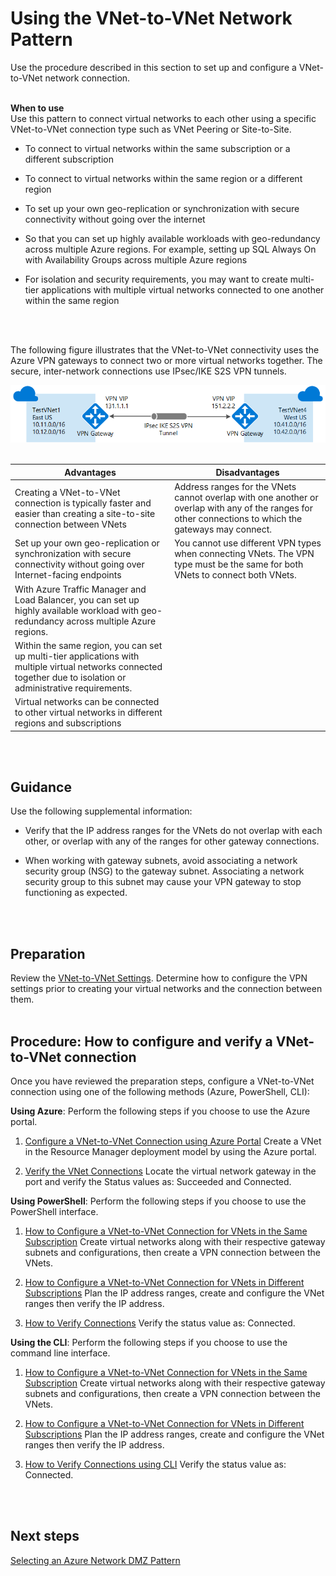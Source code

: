 # Using the VNet-to-VNet Network Pattern
Use the procedure described in this section to set up and configure a VNet-to-VNet network connection.
<br />
<br />

**When to use**  
Use this pattern to connect virtual networks to each other using a specific VNet-to-VNet connection type such as VNet Peering or Site-to-Site.
- To connect to virtual networks within the same subscription or a different subscription
	
- To connect to virtual networks within the same region or a different region
- To set up your own geo-replication or synchronization with secure connectivity without going over the internet
- So that you can set up highly available workloads with geo-redundancy across multiple Azure regions. For example, setting up SQL Always On with Availability Groups across multiple Azure regions
- For isolation and security requirements, you may want to create multi-tier applications with multiple virtual networks connected to one another within the same region
<br />
<br />

The following figure illustrates that the VNet-to-VNet connectivity uses the Azure VPN gateways to connect two or more virtual networks together. The secure, inter-network connections use IPsec/IKE S2S VPN tunnels.

![VnettoVnet](https://github.com/alvarovitta/Azure-Networking/blob/master/images/vnettovnet.png)
<br />
<br />

|**Advantages** | **Disadvantages** |  
| -------------| -------------| 
| Creating a VNet-to-VNet connection is typically faster and easier than creating a site-to-site connection between VNets |Address ranges for the VNets cannot overlap with one another or overlap with any of the ranges for other connections to which the gateways may connect.|
| Set up your own geo-replication or synchronization with secure connectivity without going over Internet-facing endpoints  | You cannot use different VPN types when connecting VNets. The VPN type must be the same for both VNets to connect both VNets. |
| With Azure Traffic Manager and Load Balancer, you can set up highly available workload with geo-redundancy across multiple Azure regions.   | |
| Within the same region, you can set up multi-tier applications with multiple virtual networks connected together due to isolation or administrative requirements.   ||
| Virtual networks can be connected to other virtual networks in different regions and subscriptions   |  |
<br />
<br />

## Guidance
Use the following supplemental information:
- Verify that the IP address ranges for the VNets do not overlap with each other, or overlap with any of the ranges for other gateway connections.

- When working with gateway subnets, avoid associating a network security group (NSG) to the gateway subnet. Associating a network security group to this subnet may cause your VPN gateway to stop functioning as expected. 
<br />
<br />

## Preparation
Review the [VNet-to-VNet Settings](https://docs.microsoft.com/en-us/azure/vpn-gateway/vpn-gateway-howto-vnet-vnet-resource-manager-portal#values). Determine how to configure the VPN settings prior to creating your virtual networks and the connection between them.
<br />
<br />

## Procedure:  How to configure and verify a VNet-to-VNet connection
Once you have reviewed the preparation steps, configure a VNet-to-VNet connection using one of the following methods (Azure, PowerShell, CLI):

**Using Azure**:
Perform the following steps if you choose to use the Azure portal.

1. [Configure a VNet-to-VNet Connection using Azure Portal](https://docs.microsoft.com/en-us/azure/vpn-gateway/vpn-gateway-howto-vnet-vnet-resource-manager-portal#CreatVNet) 
   Create a VNet in the Resource Manager deployment model by using the Azure portal.
	
2. [Verify the VNet Connections](https://docs.microsoft.com/en-us/azure/vpn-gateway/vpn-gateway-howto-vnet-vnet-resource-manager-portal#VerifyConnection)
   Locate the virtual network gateway in the port and verify the Status values as: Succeeded and Connected. 


**Using PowerShell**:
Perform the following steps if you choose to use the PowerShell interface.

1. [How to Configure a VNet-to-VNet Connection for VNets in the Same Subscription](https://docs.microsoft.com/en-us/azure/vpn-gateway/vpn-gateway-vnet-vnet-rm-ps#samesub) 
   Create virtual networks along with their respective gateway subnets and configurations, then create a VPN connection between the        VNets.

2. [How to Configure a VNet-to-VNet Connection for VNets in Different Subscriptions](https://docs.microsoft.com/en-us/azure/vpn-gateway/vpn-gateway-vnet-vnet-rm-ps#difsub) 
   Plan the IP address ranges, create and configure the VNet  ranges then verify the IP address.
	
3. [How to Verify Connections](https://docs.microsoft.com/en-us/azure/vpn-gateway/vpn-gateway-vnet-vnet-rm-ps#verify)
   Verify the status value as: Connected. 
	

**Using the CLI**:
Perform the following steps if you choose to use the command line interface.

1. [How to Configure a VNet-to-VNet Connection for VNets in the Same Subscription](https://docs.microsoft.com/en-us/azure/vpn-gateway/vpn-gateway-howto-vnet-vnet-cli#samesub) 
   Create virtual networks along with their respective gateway subnets and configurations, then create a VPN connection between the VNets.
	
2. [How to Configure a VNet-to-VNet Connection for VNets in Different Subscriptions](https://docs.microsoft.com/en-us/azure/vpn-gateway/vpn-gateway-howto-vnet-vnet-cli#difsub) 
   Plan the IP address ranges, create and configure the VNet  ranges then verify the IP address.
	
3. [How to Verify Connections using CLI](https://docs.microsoft.com/en-us/azure/vpn-gateway/vpn-gateway-howto-vnet-vnet-cli#verify)
   Verify the status value as: Connected.
<br />
<br />	
	
## Next steps
[Selecting an Azure Network DMZ Pattern](3.4-Selecting-an-Azure-Network-DMZ-Pattern.md)

